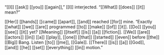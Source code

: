 “[[I]] [[ask]] [[you]] [[again]],” [[I]] interjected. “[[What]] [[does]] [[it]] mean?”  
  
[[Her]] [[hands]] [[came]] [[apart]], [[and]] reached [[for]] mine. “Exactly [[what]] [[we]] [[are]] programmed [[to]] [[make]] [[of]] [[it]]. [[Do]] [[you]] [[see]] [[it]] yet? [[Meaning]] [[itself]] [[is]] [[a]] [[fiction]]. [[We]] [[are]] [[actors]] [[in]] [[a]] [[play]], [[one]] [[that]] [[started]] [[even]] before [[the]] [[Big]] Bang. Listen [[to]] [[me]], [[Gale]]. [[There]] [[is]] [[a]] [[God]], [[and]] [[he]] [[set]] [[everything]] [[in]] motion.”  